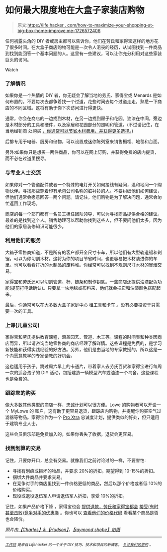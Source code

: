 # 如何最大限度地在大盒子家装店购物

> 原文:[https://life hacker . com/how-to-maximize-your-shopping-at-big-box-home-improve me-1726572406](https://lifehacker.com/how-to-maximize-your-shopping-at-big-box-home-improveme-1726572406)

任何初露头角的 DIY 者或房主都可以告诉你，他们在劳氏和家得宝这样的地方花了很多时间。在大盒子商店购物可能是一次令人沮丧的经历，从试图找到一件商品到找到能回答一个基本问题的人。这里有一些建议，可以让你充分利用对这些家装巨头的访问。

Watch

### 了解情况

如果你是一个热情的 DIY 者，你无疑会了解当地的劳氏、家得宝或 Menards 是如何布置的。不要每次去都争着找一个过道，花些时间去每个过道走走，熟悉一下商店的不同区域。这将有助于你下次访问进行得更快。

通常，你会在商店的一边找到木材，在另一边找到房子和花园。油漆在中间，旁边是木材部分的工具和硬件，以及家居和花园部分的照明和管道。(不过请记住，在当地经销商 处购买 [，你通常可以节省木材费用，并获得更多选择。)](https://lifehacker.com/how-to-save-money-buying-lumber-from-a-distributor-1700953445)

后排专用于电器、厨房和储物，可以设置成迷你陈列室来销售橱柜、地毯和台面。

另外:如果你只是想买一两件商品，你可以在网上订购，并获得免费的店内提货，而不必在过道里搜寻。

### 与专业人士交流

如果你对一个管道配件或者一个特殊的电灯开关如何接线有疑问，温和地问一个购物伙伴。寻找那些穿着印有承包公司名称的脏衬衫的人。不要纠缠他们如何建议，但他们通常会愿意回答一两个问题。请记住，他们购物是为了解决问题，通常会匆忙返回工作现场。

商店的每一个部门都有一名员工担任团队领导，可以为寻找商品提供合格的建议。最难的是找到这个人。销售助理可以帮助你找到这些人，但不要问他们太多，因为他们的家居装修知识可能很少。

### 利用他们的服务

大箱子零售商知道，不是所有的客户都开全尺寸卡车，所以他们有大型轨道锯和剁锯，可以为你切割木材。这将为你的项目节省时间，也更容易把木材装进你的车里。也可以看看打折的木制品的废料堆。你经常可以找到不规则尺寸木材的冒烟交易。

家得宝和劳氏还可以切割管道、杆、链条和制作钥匙。一些商店还提供油漆配色功能(提前打电话确认)。只要拿一块地毯或布料来，他们就会把它和油漆颜色搭配起来。

最后，你通常可以在大多数大盒子家庭中心 [租工具和卡车](http://workshop.lifehacker.com/why-its-worth-renting-power-tools-to-save-yourself-time-1666567793#_ga=1.144521013.1610386042.1433200380) 。没有必要投资于只需要一次的工具。

### 上课(儿童公司)

家得宝和劳氏提供教育课程，涵盖园艺、管道、木工等。课程的时间表和种类因商店而异，所以请咨询当地零售商的商店经理了解详情。这些课程是免费的，是学习新技能和获得实践经验的好方法。另外，他们是由当地的专家教授的，所以这是一个向愿意教学的专家请教的好机会。

这也适用于孩子。跳过周六早上的卡通片，带着家人去劳氏百货和家得宝进行每周一次的适合孩子的 DIY 活动，包括建造一辆模型汽车或油漆一个鸟舍。这些课程也是免费的。

### 跟踪您的购买

像大多数其他类型的商店一样，忠诚计划可以很方便。Lowe 的购物者可以开设一个 MyLowe 的 账户，这有助于更容易退货，跟踪店内购物，并提醒你购买空气过滤器等物品。家得宝作为一个 [Pro Xtra](http://www.homedepot.com/c/Pro_Xtra) 忠诚度计划，提供类似的好处，但只适用于建筑专业人士。

这些会员俱乐部是免费加入的，如果你丢失了收据，退货会更容易。

### 找到划算的交易

记住，只要你开口，总会有交易。就像我们之前讨论过的一样，不要害怕:

*   寻找有划痕或损坏的物品，并要求 20%的折扣。期望得到 10-15%的折扣。
*   捆绑大件商品并要求交易。
*   在竞争对手的商店里找到一件价格更低的商品，然后以那个价格或者低 10%的价格购买。
*   现役或退役退伍军人申请退伍军人折扣，享受 10%的折扣。

记住，如果产品价格下降 ，家得宝也会 [提供退款，劳氏和家得宝都会](http://lifehacker.com/all-the-stores-that-will-give-you-a-refund-if-a-price-d-1661273299) [接受(有时甚至击败)竞争对手的优惠券](http://lifehacker.com/know-which-retailers-accept-coupons-from-competitors-1571845239) 。你也可以 [查看他们的价格代码](https://lifehacker.com/crack-the-price-tag-codes-for-major-retailers-with-this-1588678783) 看看某个商品是否也会降价。

*照片由*[*【Charles】&【Hudson】*](http://charlesandhudson.com)*，*[*【raymond shobe】拍摄*](https://www.flickr.com/photos/bossco/37235984/in/photolist-9Np3oS-k2266B-4hQXJ-4UiaB4-5WvZbF-8kusqe-6kM2w3-9UHhCh-5Ffh49-5Fb3xK-dFrCjs-dfy1Tv-dfyerR-dfxFWp-dfxZZM) 

* * *

[<small>*工作坊*</small>](http://workshop.lifehacker.com/) <small>*是来自 Lifehacker 的一个关于 DIY 技巧、技术和项目的新博客。*</small> [<small>*关注我们这里的*</small>](https://twitter.com/WorkshopLH) <small>*。*</small>